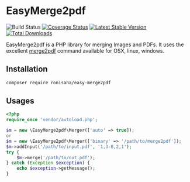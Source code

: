 # EasyMerge2pdf
![Build Status](https://github.com/ronisaha/easy-merge2pdf/actions/workflows/ci.yml/badge.svg?branch=main)
[![Coverage Status](https://coveralls.io/repos/github/ronisaha/easy-merge2pdf/badge.svg?branch=main)](https://coveralls.io/github/ronisaha/easy-merge2pdf?branch=main)
[![Latest Stable Version](https://poser.pugx.org/ronisaha/easy-merge2pdf/v/stable.png)](https://packagist.org/packages/ronisaha/easy-merge2pdf)
[![Total Downloads](https://poser.pugx.org/ronisaha/easy-merge2pdf/downloads.png)](https://packagist.org/packages/ronisaha/easy-merge2pdf) 

EasyMerge2pdf is a PHP library for merging Images and PDFs. It uses the excellent [merge2pdf](https://github.com/ajaxray/merge2pdf) command available for OSX, linux, windows.

## Installation
```bash
composer require ronisaha/easy-merge2pdf
```

## Usages
```php
<?php
require_once 'vendor/autoload.php';

$m = new \EasyMerge2pdf\Merger(['auto' => true]);
or 
$m = new \EasyMerge2pdf\Merger(['binary' => '/path/to/merge2pdf']);
$m->addInput('/path/to/input.pdf', '1,3-8,2,1');
try {
    $m->merge('/path/to/out.pdf');
} catch (Exception $exception) {
    echo $exception->getMessage();
}
```
